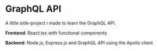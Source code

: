 # GraphQL API

A little side-project i made to learn the GraphQL API.

**Frontend**: React.tsx with functional components

**Backend**: Node.js, Express.js and GraphQL API using the Apollo client
